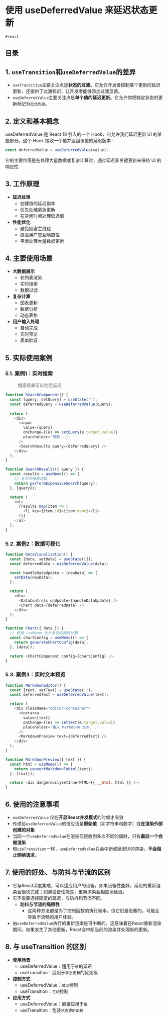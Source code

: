 
# 使用 useDeferredValue  来延迟状态更新

`#react` 


## 目录
<!-- toc -->
 ## 1. `useTransition`和`useDeferredValue`的差异 

- `useTransition`主要关注点是**状态的过渡**。它允许开发者控制某个更新的延迟更新，还提供了过渡标识，让开发者能够添加过渡反馈。
- `useDeferredValue`主要关注点是**单个值的延迟更新**。它允许你把特定状态的更新标记为`低优先级`。

## 2. 定义和基本概念

useDeferredValue 是 React 18 引入的一个 Hook，它允许我们延迟更新 UI 的某些部分。这个 Hook 接收一个值并返回该值的延迟版本：

```javascript
const deferredValue = useDeferredValue(value);
```

它的主要作用是在处理大量数据或复杂计算时，通过延迟非关键更新来保持 UI 的响应性 

## 3. 工作原理

- **延迟处理**
	- 创建值的延迟副本
	- 优先处理紧急更新
	- 在空闲时间处理延迟值 
- **性能优化**
	- 避免阻塞主线程
	- 提高用户交互响应性
	- 平滑处理大量数据更新 

## 4. 主要使用场景

- **大数据展示**
	- 长列表渲染
	- 实时搜索
	- 数据过滤 
- **复杂计算**
	- 图表更新
	- 数据分析
	- 动态表格 
- **用户输入处理**
   - 自动完成
   - 实时预览
   - 表单验证 

## 5. 实际使用案例

### 5.1. 案例1：实时搜索

> 搜索结果可以往后延迟

```javascript hl:3,12,19
function SearchComponent() {
  const [query, setQuery] = useState('');
  const deferredQuery = useDeferredValue(query);
  
  return (
    <div>
      <input
        value={query}
        onChange={(e) => setQuery(e.target.value)}
        placeholder="搜索..."
      />
      <SearchResults query={deferredQuery} />
    </div>
  );
}

function SearchResults({ query }) {
  const results = useMemo(() => {
    // 复杂的搜索逻辑
    return performExpensiveSearch(query);
  }, [query]);

  return (
    <ul>
      {results.map(item => (
        <li key={item.id}>{item.name}</li>
      ))}
    </ul>
  );
}
```

### 5.2. 案例2：数据可视化

```javascript hl:3,12,18
function DataVisualization() {
  const [data, setData] = useState([]);
  const deferredData = useDeferredValue(data);

  const handleDataUpdate = (newData) => {
    setData(newData);
  };

  return (
    <div>
      <DataControls onUpdate={handleDataUpdate} />
      <Chart data={deferredData} />
    </div>
  );
}

function Chart({ data }) {
  // 使用 useMemo 优化复杂的图表计算
  const chartConfig = useMemo(() => {
    return generateChartConfig(data);
  }, [data]);

  return <ChartComponent config={chartConfig} />;
}
```

### 5.3. 案例3：实时文本预览

```javascript hl:3,12,19
function MarkdownEditor() {
  const [text, setText] = useState('');
  const deferredText = useDeferredValue(text);

  return (
    <div className="editor-container">
      <textarea
        value={text}
        onChange={(e) => setText(e.target.value)}
        placeholder="输入 Markdown 文本..."
      />
      <MarkdownPreview text={deferredText} />
    </div>
  );
}

function MarkdownPreview({ text }) {
  const html = useMemo(() => {
    return convertMarkdownToHtml(text);
  }, [text]);

  return <div dangerouslySetInnerHTML={{ __html: html }} />;
}
```

## 6. 使用的注意事项

- `useDeferredValue` 仅在**开启React并发模式**的时候才有效
- 传递给`useDeferredValue`的值应该是**原始值**（如字符串和数字）或**在渲染外部创建的对象**
- 当同一个`useDeferredValue`在渲染前接收到多次不同的值时，只有**最后一个会被渲染**
- 和`useTransition`一样，`useDeferredValue`只会中断或延迟UI的渲染，**不会阻止网络请求**。
   
## 7. 使用的好处、与防抖与节流的区别

- 它与React深度集成，可以适应用户的设备。如果设备性能好，延迟的重新渲染会很快完成；如果设备性能差，重新渲染会相应地延迟。
- 它不需要选择固定的延迟，与防抖和节流不同。
	- **防抖与节流的局限性**：
		- 这两种方法都是为了控制函数的执行频率，但它们是阻塞的，可能会导致不流畅的用户体验。
- 由`useDeferredValue`执行的重新渲染是可中断的。这意味着在React重新渲染期间，如果发生了其他更新，React会中断当前的渲染并处理新的更新。
## 8. 与 useTransition 的区别

- **使用场景**
	- useDeferredValue：适用于`值`的延迟
	- useTransition：适用于`状态更新`的优先级 
- **控制方式**
	- useDeferredValue：`被动`控制
	- useTransition：`主动`控制 
- **应用方式**
	- useDeferredValue：直接应用于`值`
	- useTransition：包装`状态更新函数` 

